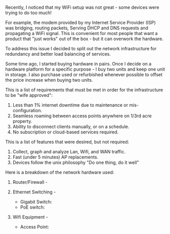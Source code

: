 Recently, I noticed that my WiFi setup was not great - some devices were trying to do too much!

For example, the modem provided by my Internet Service Provider (ISP) was bridging, routing packets, Serving DHCP and DNS requests and propagating a WiFi signal. This is convenient for most people that want a product that "just works" out of the box - but it can overwork the hardware.


To address this issue I decided to split out the network infrastructure for redundancy and better load balancing of services. 


Some time ago, I started buying hardware in pairs. Once I decide on a hardware platform for a specific purpose - I buy two units and keep one unit in storage. I also purchase used or refurbished whenever possible to offset the price increase when buying two units.


This is a list of requirements that must be met in order for the infrastructure to be "wife approved":
    
1. Less than 1% internet downtime due to maintenance or mis-configuration.
2. Seamless roaming between access points anywhere on 1/3rd acre property.
3. Ability to disconnect clients manually, or on a schedule.
4. No subscription or cloud-based services required.

This is a list of features that were desired, but not required:

1. Collect, graph and analyze Lan, Wifi, and WAN traffic.
2. Fast (under 5 minutes) AP replacements.
3. Devices follow the unix philosophy "Do one thing, do it well"


Here is a breakdown of the network hardware used:

1. Router/Firewall - 

2. Ethernet Switching - 
    - Gigabit Switch:
    - PoE switch:
3. Wifi Equipment - 
    - Access Point:
    